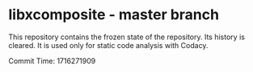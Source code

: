 # libxcomposite - master branch

This repository contains the frozen state of the repository.
Its history is cleared. It is used only for static code
analysis with Codacy.

Commit Time: 1716271909